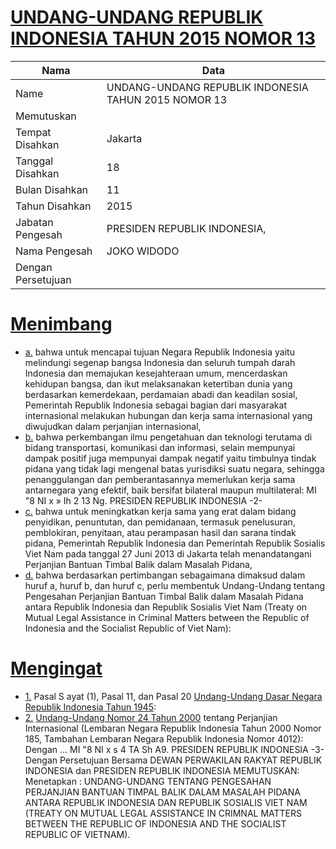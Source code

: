 # [UNDANG-UNDANG REPUBLIK INDONESIA TAHUN 2015 NOMOR 13](http://example.org/legal/document/uu/2015/13)

| Nama | Data |
| ------ | ----- |
|Name|UNDANG-UNDANG REPUBLIK INDONESIA TAHUN 2015 NOMOR 13|
|Memutuskan||
|Tempat Disahkan|Jakarta|
|Tanggal Disahkan|18|
|Bulan Disahkan|11|
|Tahun Disahkan|2015|
|Jabatan Pengesah|PRESIDEN REPUBLIK INDONESIA,|
|Nama Pengesah|JOKO WIDODO|
|Dengan Persetujuan||
# [Menimbang](http://example.org/legal/document/uu/2015/13/menimbang)

* [a.](http://example.org/legal/document/uu/2015/13/menimbang/point/a) bahwa untuk mencapai tujuan Negara Republik Indonesia yaitu melindungi segenap bangsa Indonesia dan seluruh tumpah darah Indonesia dan memajukan kesejahteraan umum, mencerdaskan kehidupan bangsa, dan ikut melaksanakan ketertiban dunia yang berdasarkan kemerdekaan, perdamaian abadi dan keadilan sosial, Pemerintah Republik Indonesia sebagai bagian dari masyarakat internasional melakukan hubungan dan kerja sama internasional yang diwujudkan dalam perjanjian internasional,
* [b.](http://example.org/legal/document/uu/2015/13/menimbang/point/b) bahwa perkembangan ilmu pengetahuan dan teknologi terutama di bidang transportasi, komunikasi dan informasi, selain mempunyai dampak positif juga mempunyai dampak negatif yaitu timbulnya tindak pidana yang tidak lagi mengenal batas yurisdiksi suatu negara, sehingga penanggulangan dan pemberantasannya memerlukan kerja sama antarnegara yang efektif, baik bersifat bilateral maupun multilateral: MI "8 NI x » Ih 2 13 Ng. PRESIDEN REPUBLIK INDONESIA -2-
* [c.](http://example.org/legal/document/uu/2015/13/menimbang/point/c) bahwa untuk meningkatkan kerja sama yang erat dalam bidang penyidikan, penuntutan, dan pemidanaan, termasuk penelusuran, pemblokiran, penyitaan, atau perampasan hasil dan sarana tindak pidana, Pemerintah Republik Indonesia dan Pemerintah Republik Sosialis Viet Nam pada tanggal 27 Juni 2013 di Jakarta telah menandatangani Perjanjian Bantuan Timbal Balik dalam Masalah Pidana,
* [d.](http://example.org/legal/document/uu/2015/13/menimbang/point/d) bahwa berdasarkan pertimbangan sebagaimana dimaksud dalam huruf a, huruf b, dan huruf c, perlu membentuk Undang-Undang tentang Pengesahan Perjanjian Bantuan Timbal Balik dalam Masalah Pidana antara Republik Indonesia dan Republik Sosialis Viet Nam (Treaty on Mutual Legal Assistance in Criminal Matters between the Republic of Indonesia and the Socialist Republic of Viet Nam):
# [Mengingat](http://example.org/legal/document/uu/2015/13/mengingat)

* [1.](http://example.org/legal/document/uu/2015/13/mengingat/point/0001) Pasal S ayat (1), Pasal 11, dan Pasal 20 [Undang-Undang Dasar Negara Republik Indonesia Tahun 1945](http://example.org/legal/document/uu):
* [2.](http://example.org/legal/document/uu/2015/13/mengingat/point/0002) [Undang-Undang Nomor 24 Tahun 2000](http://example.org/legal/document/uu/2000/24) tentang Perjanjian Internasional (Lembaran Negara Republik Indonesia Tahun 2000 Nomor 185, Tambahan Lembaran Negara Republik Indonesia Nomor 4012): Dengan ... MI "8 NI x s 4 TA Sh A9. PRESIDEN REPUBLIK INDONESIA -3- Dengan Persetujuan Bersama DEWAN PERWAKILAN RAKYAT REPUBLIK INDONESIA dan PRESIDEN REPUBLIK INDONESIA MEMUTUSKAN: Menetapkan : UNDANG-UNDANG TENTANG PENGESAHAN PERJANJIAN BANTUAN TIMPAL BALIK DALAM MASALAH PIDANA ANTARA REPUBLIK INDONESIA DAN REPUBLIK SOSIALIS VIET NAM (TREATY ON MUTUAL LEGAL ASSISTANCE IN CRIMNAL MATTERS BETWEEN THE REPUBLIC OF INDONESIA AND THE SOCIALIST REPUBLIC OF VIETNAM).